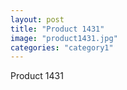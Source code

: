 ```yaml
---
layout: post
title: "Product 1431"
image: "product1431.jpg"
categories: "category1"
---
```

Product 1431
